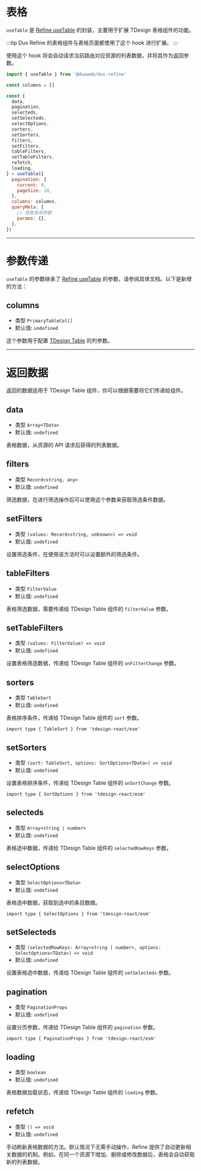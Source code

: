 # 表格

`useTable` 是 [Refine useTable](https://refine.dev/docs/api-reference/core/hooks/useTable/) 的封装，主要用于扩展 TDesign 表格组件的功能。

:::tip
Dux Refine 的表格组件与表格页面都使用了这个 hook 进行扩展。
:::

使用这个 hook 将会自动请求当前路由对应资源的列表数据，并将其作为返回参数。

```js
import { useTable } from '@duxweb/dux-refine'

const columns = []

const {
  data,
  pagination,
  selecteds,
  setSelecteds,
  selectOptions,
  sorters,
  setSorters,
  filters,
  setFilters,
  tableFilters,
  setTableFilters,
  refetch,
  loading,
} = useTable({
  pagination: {
    current: 0,
    pageSize: 10,
  },
  columns: columns,
  queryMeta: {
    // 获取查询参数
    params: {},
  },
})
```

----
# 参数传递

`useTable` 的参数继承了 [Refine useTable](https://refine.dev/docs/api-reference/core/hooks/useTable/) 的参数，请参阅具体文档。以下是新增的方法：

## columns

- 类型 `PrimaryTableCol[]`
- 默认值: `undefined`

这个参数用于配置 [TDesign Table](https://tdesign.tencent.com/react/components/table?tab=api) 的列参数。


----
# 返回数据

返回的数据适用于 TDesign Table 组件，你可以根据需要将它们传递给组件。

## data

- 类型 `Array<TData>`
- 默认值: `undefined`

表格数据，从资源的 API 请求后获得的列表数据。

## filters

- 类型 `Record<string, any>`
- 默认值: `undefined`

筛选数据，在进行筛选操作后可以使用这个参数来获取筛选条件数据。


## setFilters

- 类型 `(values: Record<string, unknown>) => void`
- 默认值: `undefined`

设置筛选条件，在使用该方法时可以设置额外的筛选条件。


## tableFilters

- 类型 `FilterValue`
- 默认值: `undefined`

表格筛选数据，需要传递给 TDesign Table 组件的 `filterValue` 参数。



## setTableFilters

- 类型 `(values: FilterValue) => void`
- 默认值: `undefined`

设置表格筛选数据，传递给 TDesign Table 组件的 `onFilterChange` 参数。


## sorters

- 类型 `TableSort`
- 默认值: `undefined`

表格排序条件，传递给 TDesign Table 组件的 `sort` 参数。

```
import type { TableSort } from 'tdesign-react/esm'
```


## setSorters

- 类型 `(sort: TableSort, options: SortOptions<TData>) => void`
- 默认值: `undefined`

设置表格排序条件，传递给 TDesign Table 组件的 `onSortChange` 参数。

```
import type { SortOptions } from 'tdesign-react/esm'
```

## selecteds

- 类型 `Array<string | number>`
- 默认值: `undefined`

表格选中数据，传递给 TDesign Table 组件的 `selectedRowKeys` 参数。


## selectOptions

- 类型 `SelectOptions<TData>`
- 默认值: `undefined`

表格选中数据，获取到选中的条目数据。

```
import type { SelectOptions } from 'tdesign-react/esm'
```

## setSelecteds

- 类型 `(selectedRowKeys: Array<string | number>, options: SelectOptions<TData>) => void`
- 默认值: `undefined`

设置表格选中数据，传递给 TDesign Table 组件的 `setSelecteds` 参数。


## pagination

- 类型 `PaginationProps`
- 默认值: `undefined`

设置分页参数，传递给 TDesign Table 组件的 `pagination` 参数。

```
import type { PaginationProps } from 'tdesign-react/esm'
```

## loading

- 类型 `boolean`
- 默认值: `undefined`

表格数据加载状态，传递给 TDesign Table 组件的 `loading` 参数。

## refetch

- 类型 `() => void`
- 默认值: `undefined`

手动刷新表格数据的方法。默认情况下无需手动操作，Refine 提供了自动更新相关数据的机制。例如，在同一个资源下增加、删除或修改数据后，表格会自动获取新的列表数据。